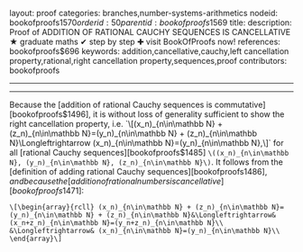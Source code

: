 layout: proof
categories: branches,number-systems-arithmetics
nodeid: bookofproofs$1570
orderid: 50
parentid: bookofproofs$1569
title: 
description:  Proof of ADDITION OF RATIONAL CAUCHY SEQUENCES IS CANCELLATIVE &#9733; graduate maths &#10004; step by step &#10010; visit BookOfProofs now!
references: bookofproofs$696
keywords: addition,cancellative,cauchy,left cancellation property,rational,right cancellation property,sequences,proof
contributors: bookofproofs

---


---

Because the [addition of rational Cauchy sequences is commutative][bookofproofs$1496], it is without loss of generality sufficient to show the right cancellation property, i.e. `\[(x_n)_{n\in\mathbb N} + (z_n)_{n\in\mathbb N}=(y_n)_{n\in\mathbb N} + (z_n)_{n\in\mathbb N}\Longleftrightarrow (x_n)_{n\in\mathbb N}=(y_n)_{n\in\mathbb N},\]`
for all [rational Cauchy sequences][bookofproofs$1485] `\((x_n)_{n\in\mathbb N}, (y_n)_{n\in\mathbb N}, (z_n)_{n\in\mathbb N}\)`. It follows from the [definition of adding rational Cauchy sequences][bookofproofs$1486], and because the [addition of rational numbers is cancellative][bookofproofs$1471]:

`\[\begin{array}{rcll}
(x_n)_{n\in\mathbb N} + (z_n)_{n\in\mathbb N}=(y_n)_{n\in\mathbb N} + (z_n)_{n\in\mathbb N}&\Longleftrightarrow& (x_n+z_n)_{n\in\mathbb N}=(y_n+z_n)_{n\in\mathbb N}\\
&\Longleftrightarrow& (x_n)_{n\in\mathbb N}=(y_n)_{n\in\mathbb N}\\
\end{array}\]`
